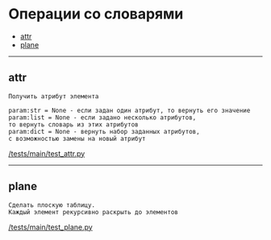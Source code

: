 # Операции со словарями

- [attr](#attr)
- [plane](#plane)

---

## **attr**

```text
Получить атрибут элемента

param:str = None - если задан один атрибут, то вернуть его значение
param:list = None - если задано несколько атрибутов,
то вернуть словарь из этих атрибутов
param:dict = None - вернуть набор заданных атрибутов,
с возможностью замены на новый атрибут

```

[/tests/main/test_attr.py](/tests/main/test_attr.py)

---

## **plane**

```text
Сделать плоскую таблицу.
Каждый элемент рекурсивно раскрыть до элементов
```

[/tests/main/test_plane.py](/tests/main/test_plane.py)
